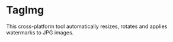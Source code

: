 TagImg
======

This cross-platform tool automatically resizes, rotates and applies watermarks to JPG images.
